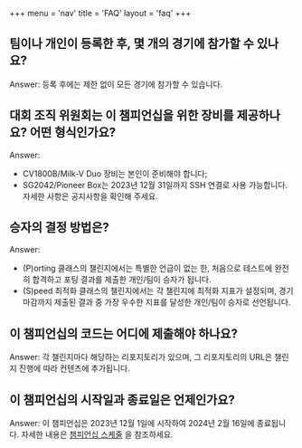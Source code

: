 +++
menu = 'nav'
title = 'FAQ'
layout = 'faq'
+++

## 팀이나 개인이 등록한 후, 몇 개의 경기에 참가할 수 있나요?

Answer: 등록 후에는 제한 없이 모든 경기에 참가할 수 있습니다.

## 대회 조직 위원회는 이 챔피언십을 위한 장비를 제공하나요? 어떤 형식인가요?

Answer:

- CV1800B/Milk-V Duo 장비는 본인이 준비해야 합니다;
- SG2042/Pioneer Box는 2023년 12월 31일까지 SSH 연결로 사용 가능합니다. 자세한 사항은 공지사항을 확인해 주세요.

## 승자의 결정 방법은?

Answer:

- (P)orting 클래스의 챌린지에서는 특별한 언급이 없는 한, 처음으로 테스트에 완전히 합격하고 포팅 결과를 제출한 개인/팀이 승자가 됩니다.
- (S)peed 최적화 클래스의 챌린지에서는 각 챌린지에 최적화 지표가 설정되며, 경기 마감까지 제출된 결과 중 가장 우수한 지표를 달성한 개인/팀이 승자로 선언됩니다.

## 이 챔피언십의 코드는 어디에 제출해야 하나요?

Answer: 각 챌린지마다 해당하는 리포지토리가 있으며, 그 리포지토리의 URL은 챌린지 진행에 따라 컨텐츠에 추가됩니다.

## 이 챔피언십의 시작일과 종료일은 언제인가요?

Answer: 이 챔피언십은 2023년 12월 1일에 시작하여 2024년 2월 16일에 종료됩니다. 자세한 내용은 [챔피언십 스케줄](/ko/00/#챔피언십-스케줄) 을 참조하세요.
